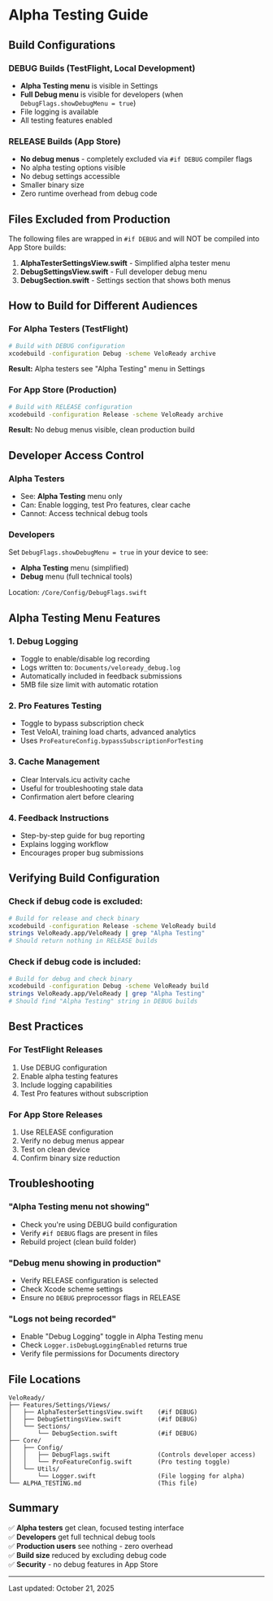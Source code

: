 # Alpha Testing Guide

## Build Configurations

### DEBUG Builds (TestFlight, Local Development)
- **Alpha Testing menu** is visible in Settings
- **Full Debug menu** is visible for developers (when `DebugFlags.showDebugMenu = true`)
- File logging is available
- All testing features enabled

### RELEASE Builds (App Store)
- **No debug menus** - completely excluded via `#if DEBUG` compiler flags
- No alpha testing options visible
- No debug settings accessible
- Smaller binary size
- Zero runtime overhead from debug code

## Files Excluded from Production

The following files are wrapped in `#if DEBUG` and will NOT be compiled into App Store builds:

1. **AlphaTesterSettingsView.swift** - Simplified alpha tester menu
2. **DebugSettingsView.swift** - Full developer debug menu
3. **DebugSection.swift** - Settings section that shows both menus

## How to Build for Different Audiences

### For Alpha Testers (TestFlight)
```bash
# Build with DEBUG configuration
xcodebuild -configuration Debug -scheme VeloReady archive
```
**Result:** Alpha testers see "Alpha Testing" menu in Settings

### For App Store (Production)
```bash
# Build with RELEASE configuration
xcodebuild -configuration Release -scheme VeloReady archive
```
**Result:** No debug menus visible, clean production build

## Developer Access Control

### Alpha Testers
- See: **Alpha Testing** menu only
- Can: Enable logging, test Pro features, clear cache
- Cannot: Access technical debug tools

### Developers
Set `DebugFlags.showDebugMenu = true` in your device to see:
- **Alpha Testing** menu (simplified)
- **Debug** menu (full technical tools)

Location: `/Core/Config/DebugFlags.swift`

## Alpha Testing Menu Features

### 1. Debug Logging
- Toggle to enable/disable log recording
- Logs written to: `Documents/veloready_debug.log`
- Automatically included in feedback submissions
- 5MB file size limit with automatic rotation

### 2. Pro Features Testing
- Toggle to bypass subscription check
- Test VeloAI, training load charts, advanced analytics
- Uses `ProFeatureConfig.bypassSubscriptionForTesting`

### 3. Cache Management
- Clear Intervals.icu activity cache
- Useful for troubleshooting stale data
- Confirmation alert before clearing

### 4. Feedback Instructions
- Step-by-step guide for bug reporting
- Explains logging workflow
- Encourages proper bug submissions

## Verifying Build Configuration

### Check if debug code is excluded:
```bash
# Build for release and check binary
xcodebuild -configuration Release -scheme VeloReady build
strings VeloReady.app/VeloReady | grep "Alpha Testing"
# Should return nothing in RELEASE builds
```

### Check if debug code is included:
```bash
# Build for debug and check binary
xcodebuild -configuration Debug -scheme VeloReady build
strings VeloReady.app/VeloReady | grep "Alpha Testing"
# Should find "Alpha Testing" string in DEBUG builds
```

## Best Practices

### For TestFlight Releases
1. Use DEBUG configuration
2. Enable alpha testing features
3. Include logging capabilities
4. Test Pro features without subscription

### For App Store Releases
1. Use RELEASE configuration
2. Verify no debug menus appear
3. Test on clean device
4. Confirm binary size reduction

## Troubleshooting

### "Alpha Testing menu not showing"
- Check you're using DEBUG build configuration
- Verify `#if DEBUG` flags are present in files
- Rebuild project (clean build folder)

### "Debug menu showing in production"
- Verify RELEASE configuration is selected
- Check Xcode scheme settings
- Ensure no `DEBUG` preprocessor flags in RELEASE

### "Logs not being recorded"
- Enable "Debug Logging" toggle in Alpha Testing menu
- Check `Logger.isDebugLoggingEnabled` returns true
- Verify file permissions for Documents directory

## File Locations

```
VeloReady/
├── Features/Settings/Views/
│   ├── AlphaTesterSettingsView.swift    (#if DEBUG)
│   ├── DebugSettingsView.swift          (#if DEBUG)
│   └── Sections/
│       └── DebugSection.swift           (#if DEBUG)
├── Core/
│   ├── Config/
│   │   ├── DebugFlags.swift             (Controls developer access)
│   │   └── ProFeatureConfig.swift       (Pro testing toggle)
│   └── Utils/
│       └── Logger.swift                 (File logging for alpha)
└── ALPHA_TESTING.md                     (This file)
```

## Summary

✅ **Alpha testers** get clean, focused testing interface  
✅ **Developers** get full technical debug tools  
✅ **Production users** see nothing - zero overhead  
✅ **Build size** reduced by excluding debug code  
✅ **Security** - no debug features in App Store  

---

Last updated: October 21, 2025
